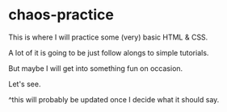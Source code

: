 # chaos-practice

This is where I will practice some (very) basic HTML & CSS. 

A lot of it is going to be just follow alongs to simple tutorials. 

But maybe I will get into something fun on occasion. 

Let's see. 

^this will probably be updated once I decide what it should say. 